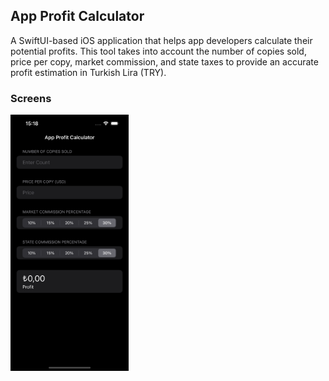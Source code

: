 ## App Profit Calculator

A SwiftUI-based iOS application that helps app developers calculate their potential profits. This tool takes into account the number of copies sold, price per copy, market commission, and state taxes to provide an accurate profit estimation in Turkish Lira (TRY).

### Screens

<div style="float: left;">
    <img src="assets/1.png" style="width: 40%;" />
</div>
